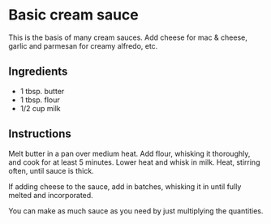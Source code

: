 # Basic cream sauce

This is the basis of many cream sauces. Add cheese for mac & cheese, garlic and parmesan for creamy alfredo, etc.

## Ingredients

* 1 tbsp. butter
* 1 tbsp. flour
* 1/2 cup milk

## Instructions

Melt butter in a pan over medium heat. Add flour, whisking it thoroughly, and cook for at least 5 minutes. Lower heat and whisk in milk. Heat, stirring often, until sauce is thick.

If adding cheese to the sauce, add in batches, whisking it in until fully melted and incorporated.

You can make as much sauce as you need by just multiplying the quantities.